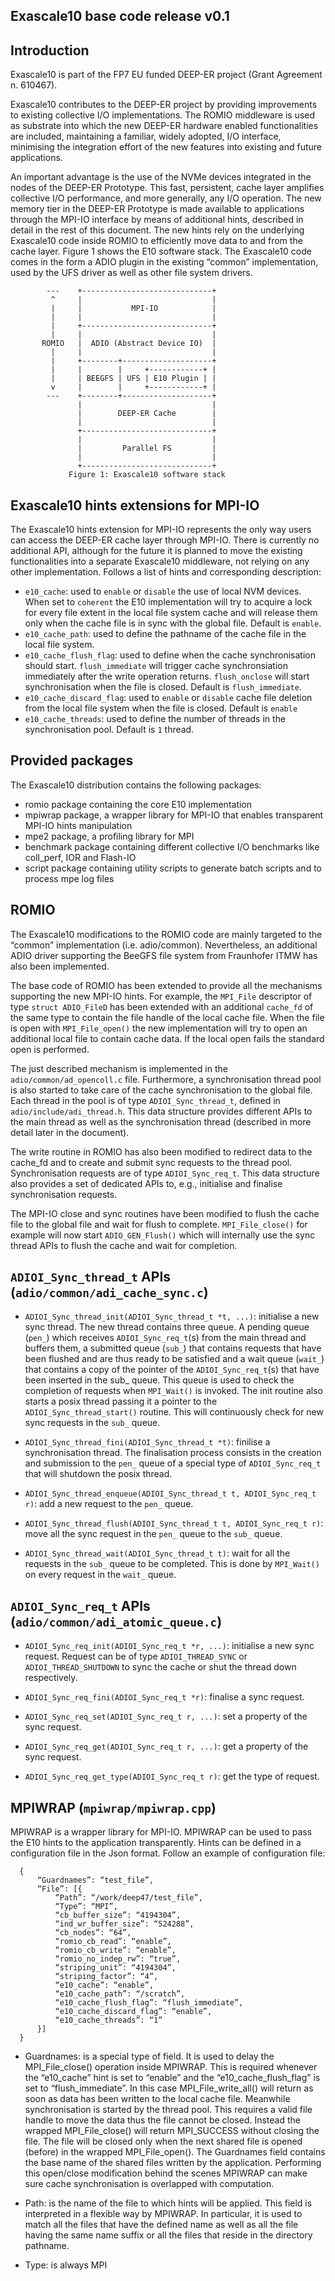 Exascale10 base code release v0.1
---------------------------------

Introduction
------------

Exascale10 is part of the FP7 EU funded DEEP-ER project (Grant Agreement n. 610467).

Exascale10 contributes to the DEEP-ER project by providing improvements to existing 
collective I/O implementations. The ROMIO middleware is used as substrate into which 
the new DEEP-ER hardware enabled functionalities are included, maintaining a familiar, 
widely adopted, I/O interface, minimising the integration effort of the new features 
into existing and future applications.

An important advantage is the use of the NVMe devices integrated in the nodes of the 
DEEP-ER Prototype. This fast, persistent, cache layer amplifies collective I/O performance, 
and more generally, any I/O operation. The new memory tier in the DEEP-ER Prototype is made 
available to applications through the MPI-IO interface by means of additional hints, described 
in detail in the rest of this document. The new hints rely on the underlying Exascale10 code 
inside ROMIO to efficiently move data to and from the cache layer. Figure 1 shows the E10
software stack. The Exascale10 code comes in the form a ADIO plugin in the existing “common”
implementation, used by the UFS driver as well as other file system drivers.

            ---    +-----------------------------+
             ^     |                             |
             |     |           MPI-IO            |
             |     |                             |
             |     +-----------------------------+
             |     |                             |
           ROMIO   |  ADIO (Abstract Device IO)  |
             |     |                             |
             |     +--------+--------------------+
             |     |        |     +------------+ |
             |     | BEEGFS | UFS | E10 Plugin | |
             v     |        |     +------------+ |
            ---    +--------+--------------------+
                   |                             |
                   |        DEEP-ER Cache        |
                   |                             |
                   +-----------------------------+
                   |                             |
                   |         Parallel FS         |
                   |                             |
                   +-----------------------------+
                 Figure 1: Exascale10 software stack


Exascale10 hints extensions for MPI-IO
--------------------------------------

The Exascale10 hints extension for MPI-IO represents the only way users can access the DEEP-ER cache 
layer through MPI-IO. There is currently no additional API, although for the future it is planned to 
move the existing functionalities into a separate Exascale10 middleware, not relying on any other 
implementation. Follows a list of hints and corresponding description:

 * `e10_cache`:                 used to `enable` or `disable` the use of local NVM devices. When set to 
                                `coherent` the E10 implementation will try to acquire a lock for every file 
                                extent in the local file system cache and will release them only when the 
                                cache file is in sync with the global file. Default is `enable`.
 * `e10_cache_path`:            used to define the pathname of the cache file in the local file system.
 * `e10_cache_flush_flag`:      used to define when the cache synchronisation should start. `flush_immediate`
                                will trigger cache synchronsiation immediately after the write operation
                                returns. `flush_onclose` will start synchronisation when the file is closed.
                                Default is `flush_immediate`.
 * `e10_cache_discard_flag`:    used to `enable` or `disable` cache file deletion from the local file system 
                                when the file is closed. Default is `enable`
 * `e10_cache_threads`:         used to define the number of threads in the synchronisation pool. Default is
                                `1` thread.


Provided packages
-----------------

The Exascale10 distribution contains the following packages:

 * romio package containing the core E10 implementation
 * mpiwrap package, a wrapper library for MPI-IO that enables transparent MPI-IO hints manipulation
 * mpe2 package, a profiling library for MPI
 * benchmark package containing different collective I/O benchmarks like coll_perf, IOR and Flash-IO
 * script package containing utility scripts to generate batch scripts and to process mpe log files


ROMIO
-----

The Exascale10 modifications to the ROMIO code are mainly targeted to the “common” implementation (i.e. adio/common).
Nevertheless, an additional ADIO driver supporting the BeeGFS file system from Fraunhofer ITMW has also been 
implemented.

The base code of ROMIO has been extended to provide all the mechanisms supporting the new MPI-IO hints. For example, 
the `MPI_File` descriptor of type `struct ADIO_FileD` has been extended with an additional `cache_fd` of the same type
to contain the file handle of the local cache file. When the file is open with `MPI_File_open()` the new implementation
will try to open an additional local file to contain cache data. If the local open fails the standard open is performed.

The just described mechanism is implemented in the `adio/common/ad_opencoll.c` file. Furthermore, a synchronisation 
thread pool is also started to take care of the cache synchronisation to the global file. Each thread in the pool 
is of type `ADIOI_Sync_thread_t`, defined in `adio/include/adi_thread.h`. This data structure provides different APIs to 
the main thread as well as the synchronisation thread (described in more detail later in the document).

The write routine in ROMIO has also been modified to redirect data to the cache_fd and to create and submit sync 
requests to the thread pool. Synchronisation requests are of type `ADIOI_Sync_req_t`. This data structure also provides
a set of dedicated APIs to, e.g., initialise and finalise synchronisation requests.

The MPI-IO close and sync routines have been modified to flush the cache file to the global file and wait for flush 
to complete. `MPI_File_close()` for example will now start `ADIO_GEN_Flush()` which will internally use the sync thread
APIs to flush the cache and wait for completion.


`ADIOI_Sync_thread_t` APIs (`adio/common/adi_cache_sync.c`)
-------------------------------------------------------

* `ADIOI_Sync_thread_init(ADIOI_Sync_thread_t *t, ...)`: initialise a new sync thread. The new thread contains three queue.
  A pending queue (`pen_`) which receives `ADIOI_Sync_req_t`(s) from the main thread and buffers them, a submitted queue (`sub_`)
  that contains requests that have been flushed and are thus ready to be satisfied and a wait queue (`wait_`) that contains
  a copy of the pointer of the `ADIOI_Sync_req_t`(s) that have been inserted in the sub_ queue. This queue is used to check 
  the completion of requests when `MPI_Wait()` is invoked.
  The init routine also starts a posix thread passing it a pointer to the `ADIOI_Sync_thread_start()` routine. This will 
  continuously check for new sync requests in the `sub_` queue.

* `ADIOI_Sync_thread_fini(ADIOI_Sync_thread_t *t)`: finilise a synchronisation thread. The finalisation process consists in
  the creation and submission to the `pen_` queue of a special type of `ADIOI_Sync_req_t` that will shutdown the posix thread.

* `ADIOI_Sync_thread_enqueue(ADIOI_Sync_thread_t t, ADIOI_Sync_req_t r)`: add a new request to the `pen_` queue.

* `ADIOI_Sync_thread_flush(ADIOI_Sync_thread_t t, ADIOI_Sync_req_t r)`: move all the sync request in the `pen_` queue to the 
  `sub_` queue.

* `ADIOI_Sync_thread_wait(ADIOI_Sync_thread_t t)`: wait for all the requests in the `sub_` queue to be completed. This is done
  by `MPI_Wait()` on every request in the `wait_` queue.


`ADIOI_Sync_req_t` APIs (`adio/common/adi_atomic_queue.c`)
------------------------------------------------------

* `ADIOI_Sync_req_init(ADIOI_Sync_req_t *r, ...)`: initialise a new sync request. Request can be of type `ADIOI_THREAD_SYNC`
  or `ADIOI_THREAD_SHUTDOWN` to sync the cache or shut the thread down respectively.

* `ADIOI_Sync_req_fini(ADIOI_Sync_req_t *r)`: finalise a sync request.

* `ADIOI_Sync_req_set(ADIOI_Sync_req_t r, ...)`: set a property of the sync request.

* `ADIOI_Sync_req_get(ADIOI_Sync_req_t r, ...)`: get a property of the sync request.

* `ADIOI_Sync_req_get_type(ADIOI_Sync_req_t r)`: get the type of request.


MPIWRAP (`mpiwrap/mpiwrap.cpp`)
-----------------------------

MPIWRAP is a wrapper library for MPI-IO. MPIWRAP can be used to pass the E10 hints to the application transparently. Hints
can be defined in a configuration file in the Json format. Follow an example of configuration file:

      {
          “Guardnames”: “test_file”,
          “File”: [{
              “Path”: “/work/deep47/test_file”,
              “Type”: “MPI”,
              “cb_buffer_size”: “4194304”,
              “ind_wr_buffer_size”: “524288”,
              “cb_nodes”: “64”,
              “romio_cb_read”: “enable”,
              “romio_cb_write”: “enable”,
              “romio_no_indep_rw”: “true”,
              “striping_unit”: “4194304”,
              “striping_factor”: “4”,
              “e10_cache”: “enable”,
              “e10_cache_path”: “/scratch”,
              “e10_cache_flush_flag”: “flush_immediate”,
              “e10_cache_discard_flag”: “enable”,
              “e10_cache_threads”: “1”
          }]
      }

* Guardnames: is a special type of field. It is used to delay the MPI_File_close() operation inside MPIWRAP. This is required
              whenever the “e10_cache” hint is set to “enable” and the “e10_cache_flush_flag” is set to “flush_immediate”. In
              this case MPI_File_write_all() will return as soon as data has been written to the local cache file. Meanwhile
              synchronisation is started by the thread pool. This requires a valid file handle to move the data thus the file
              cannot be closed. Instead the wrapped MPI_File_close() will return MPI_SUCCESS without closing the file. The file
              will be closed only when the next shared file is opened (before) in the wrapped MPI_File_open(). The Guardnames 
              field contains the base name of the shared files written by the application. Performing this open/close modification
              behind the scenes MPIWRAP can make sure cache synchronisation is overlapped with computation.

* Path:       is the name of the file to which hints will be applied. This field is interpreted in a flexible way by MPIWRAP. In
              particular, it is used to match all the files that have the defined name as well as all the file having the same
              name suffix or all the files that reside in the directory pathname.

* Type:       is always MPI
